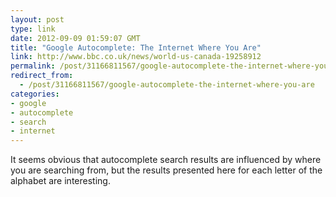 ```yaml
---
layout: post
type: link
date: 2012-09-09 01:59:07 GMT
title: "Google Autocomplete: The Internet Where You Are"
link: http://www.bbc.co.uk/news/world-us-canada-19258912
permalink: /post/31166811567/google-autocomplete-the-internet-where-you-are
redirect_from: 
  - /post/31166811567/google-autocomplete-the-internet-where-you-are
categories:
- google
- autocomplete
- search
- internet
---
```

<p>It seems obvious that autocomplete search results are influenced by where you are searching from, but the results presented here for each letter of the alphabet are interesting.</p>